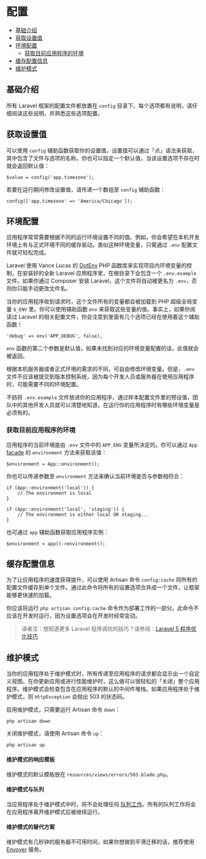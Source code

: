 # 配置

- [基础介绍](#introduction)
- [获取设置值](#accessing-configuration-values)
- [环境配置](#environment-configuration)
    - [获取目前应用程序的环境](#determining-the-current-environment)
- [缓存配置信息](#configuration-caching)
- [维护模式](#maintenance-mode)

<a name="introduction"></a>
## 基础介绍

所有 Laravel 框架的配置文件都放置在 `config` 目录下。每个选项都有说明，请仔细阅读这些说明，并熟悉这些选项配置。

<a name="accessing-configuration-values"></a>
## 获取设置值

可以使用 `config` 辅助函数获取你的设置值，设置值可以通过「点」语法来获取，其中包含了文件与选项的名称。你也可以指定一个默认值，当该设置选项不存在时就会返回默认值：

    $value = config('app.timezone');

若要在运行期间修改设置值，请传递一个数组至 `config` 辅助函数：

    config(['app.timezone' => 'America/Chicago']);

<a name="environment-configuration"></a>
## 环境配置

应用程序常常需要根据不同的运行环境设置不同的值。例如，你会希望在本机开发环境上有与正式环境不同的缓存驱动。类似这种环境变量，只需通过 `.env` 配置文件就可轻松完成。

Laravel 使用 Vance Lucas 的 [DotEnv](https://github.com/vlucas/phpdotenv) PHP 函数库来实现项目内环境变量的控制，在安装好的全新 Laravel 应用程序里，在根目录下会包含一个 `.env.example` 文件。如果你通过 Composer 安装 Laravel，这个文件将自动被更名为 `.env`，否则你只能手动更改文件名。

当你的应用程序收到请求时，这个文件所有的变量都会被加载到 PHP 超级全局变量 `$_ENV` 里。你可以使用辅助函数 `env` 来获取这些变量的值。事实上，如果你阅读过 Laravel 的相关配置文件，你会注意到里面有几个选项已经在使用着这个辅助函数！

    'debug' => env('APP_DEBUG', false),

`env` 函数的第二个参数是默认值，如果未找到对应的环境变量配置的话，此值就会被返回。

根据本机服务器或者正式环境的需求的不同，可自由修改环境变量。但是，`.env` 文件不应该被提交到版本控制系统，因为每个开发人员或服务器在使用应用程序时，可能需要不同的环境配置。

不妨将 `.env.example` 文件放进你的应用程序，通过样本配置文件里的预设值，团队中的其他开发人员就可以清楚地知道，在运行你的应用程序时有哪些环境变量是必须有的。

<a name="determining-the-current-environment"></a>
### 获取目前应用程序的环境

应用程序的当前环境是由 `.env` 文件中的 `APP_ENV` 变量所决定的。你可以通过 `App` [facade](/docs/{{version}}/facades) 的 `environment` 方法来获取该值：

    $environment = App::environment();

你也可以传递参数至 `environment` 方法来确认当前环境是否与参数相符合：

    if (App::environment('local')) {
        // The environment is local
    }

    if (App::environment('local', 'staging')) {
        // The environment is either local OR staging...
    }

也可通过 `app` 辅助函数获取应用程序实例：

    $environment = app()->environment();

<a name="configuration-caching"></a>
## 缓存配置信息

为了让应用程序的速度获得提升，可以使用 Artisan 命令 `config:cache` 将所有的配置文件缓存到单个文件。通过此命令将所有的设置选项合并成一个文件，让框架能够更快速的加载。

你应该将运行 `php artisan config:cache` 命令作为部署工作的一部分。此命令不应该在开发时运行，因为设置选项会在开发时经常变动。

> 译者注：想知道更多 Laravel 程序调优的技巧？请参阅：[Laravel 5 程序优化技巧](https://phphub.org/topics/2020)

<a name="maintenance-mode"></a>
## 维护模式

当你的应用程序处于维护模式时，所有传递至应用程序的请求都会显示出一个自定义视图。在你更新应用或进行性能维护时，这么做可以很轻松的「关闭」整个应用程序。维护模式会检查包含在应用程序的默认的中间件堆栈。如果应用程序处于维护模式，则 `HttpException` 会抛出 503 的状态码。

启用维护模式，只需要运行 Artisan 命令 `down`：

    php artisan down

关闭维护模式，请使用 Artisan 命令 `up`：

    php artisan up

#### 维护模式的响应模板

维护模式的默认模板放在 `resources/views/errors/503.blade.php`。

#### 维护模式与队列

当应用程序处于维护模式中时，将不会处理任何 [队列工作](/docs/{{version}}/queues)。所有的队列工作将会在应用程序离开维护模式后被继续运行。

#### 维护模式的替代方案

维护模式有几秒钟的服务器不可用时间，如果你想做到平滑迁移的话，推荐使用 [Envoyer](https://envoyer.io) 服务。

